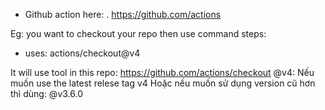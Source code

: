- Github action here: .
https://github.com/actions

Eg: you want to checkout your repo then use command
steps:
   - uses: actions/checkout@v4

It will use tool in this repo: https://github.com/actions/checkout
@v4: Nếu muốn use the latest relese tag v4
Hoặc nếu muốn sử dụng version cũ hơn thì dùng: @v3.6.0



